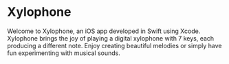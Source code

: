 # Xylophone
Welcome to Xylophone, an iOS app developed in Swift using Xcode. Xylophone brings the joy of playing a digital xylophone with 7 keys, each producing a different note. Enjoy creating beautiful melodies or simply have fun experimenting with musical sounds.
